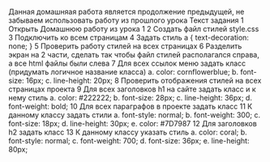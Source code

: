 Данная домашняая работа является продолжение предыдущей, не забываем
использовать работу из прошлого урока
Текст задания
1
Открыть Домашнюю работу из урока 1
2
Создать файл стилей style.css
3
Подключить ко всем страницам
4
Задать стиль
a {
text-decoration: none;
}
5
Проверить работу стилей на всех страницах
6
Разделить экран на 2 части, сделать так чтобы файл стилей располагался
справа, а все html файлы были слева
7
Для всех ссылок меню задать класс (придумать логичное название класса)
a.
color: cornflowerblue;
b.
font-size: 16px;
c.
line-height: 20px;
8
Проверить отображения стилей на всех страницах проекта
9
Для всех заголовков h1 на сайте задать класс и к нему стиль
a.
color: #222222;
b.
font-size: 28px;
c.
line-height: 36px;
d.
font-weight: bold;
10 Для всех параграфов в проекте задать класс
11 К данному классу задать стили
a.
font-style: normal;
b.
font-weight: 300;
c.
font-size: 18px;
d.
line-height: 30px;
e.
color: #7D7987
12 Для заголовков h2 задать класс
13 К данному классу указать стиль
a.
color: coral;
b.
font-style: normal;
c.
font-weight: 700;
d.
font-size: 36px;
e.
line-height: 80px;